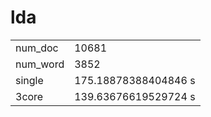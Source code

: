 # lda
|||
|:--|:--|
|num_doc|10681|
|num_word|3852|
|single|175.18878388404846 s|
|3core|139.63676619529724 s|